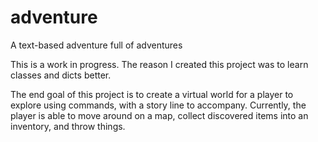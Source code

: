 adventure
=========

A text-based adventure full of adventures


This is a work in progress. The reason I created this project was to learn classes and dicts better. 


The end goal of this project is to create a virtual world for a player to explore using commands, with a story line to accompany. Currently, the player is able to move around on a map, collect discovered items into an inventory, and throw things. 
